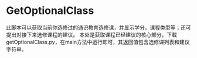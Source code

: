 # GetOptionalClass
此脚本可以获取当前你选修过的通识教育选修课，并显示学分，课程类型等；还可提出对接下来选修课程的建议。
本处是获取课程已经建议的核心部分，下载getOptionalClass.py，在main方法中运行即可，其返回值包含选修课列表和建议字符串。
